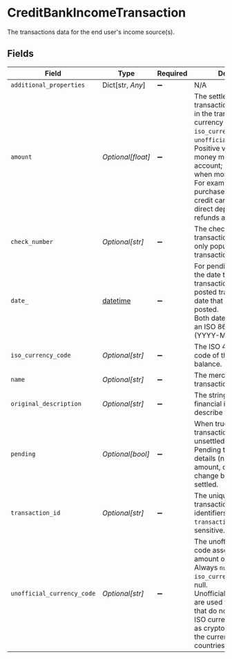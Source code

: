 # CreditBankIncomeTransaction

The transactions data for the end user's income source(s).


## Fields

| Field                                                                                                                                                                                                                                                                                                                                                       | Type                                                                                                                                                                                                                                                                                                                                                        | Required                                                                                                                                                                                                                                                                                                                                                    | Description                                                                                                                                                                                                                                                                                                                                                 |
| ----------------------------------------------------------------------------------------------------------------------------------------------------------------------------------------------------------------------------------------------------------------------------------------------------------------------------------------------------------- | ----------------------------------------------------------------------------------------------------------------------------------------------------------------------------------------------------------------------------------------------------------------------------------------------------------------------------------------------------------- | ----------------------------------------------------------------------------------------------------------------------------------------------------------------------------------------------------------------------------------------------------------------------------------------------------------------------------------------------------------- | ----------------------------------------------------------------------------------------------------------------------------------------------------------------------------------------------------------------------------------------------------------------------------------------------------------------------------------------------------------- |
| `additional_properties`                                                                                                                                                                                                                                                                                                                                     | Dict[str, *Any*]                                                                                                                                                                                                                                                                                                                                            | :heavy_minus_sign:                                                                                                                                                                                                                                                                                                                                          | N/A                                                                                                                                                                                                                                                                                                                                                         |
| `amount`                                                                                                                                                                                                                                                                                                                                                    | *Optional[float]*                                                                                                                                                                                                                                                                                                                                           | :heavy_minus_sign:                                                                                                                                                                                                                                                                                                                                          | The settled value of the transaction, denominated in the transactions's currency as stated in `iso_currency_code` or `unofficial_currency_code`.<br/>Positive values when money moves out of the account; negative values when money moves in.<br/>For example, credit card purchases are positive; credit card payment, direct deposits, and refunds are negative. |
| `check_number`                                                                                                                                                                                                                                                                                                                                              | *Optional[str]*                                                                                                                                                                                                                                                                                                                                             | :heavy_minus_sign:                                                                                                                                                                                                                                                                                                                                          | The check number of the transaction. This field is only populated for check transactions.                                                                                                                                                                                                                                                                   |
| `date_`                                                                                                                                                                                                                                                                                                                                                     | [datetime](https://docs.python.org/3/library/datetime.html#datetime-objects)                                                                                                                                                                                                                                                                                | :heavy_minus_sign:                                                                                                                                                                                                                                                                                                                                          | For pending transactions, the date that the transaction occurred; for posted transactions, the date that the transaction posted.<br/>Both dates are returned in an ISO 8601 format (YYYY-MM-DD).                                                                                                                                                            |
| `iso_currency_code`                                                                                                                                                                                                                                                                                                                                         | *Optional[str]*                                                                                                                                                                                                                                                                                                                                             | :heavy_minus_sign:                                                                                                                                                                                                                                                                                                                                          | The ISO 4217 currency code of the amount or balance.                                                                                                                                                                                                                                                                                                        |
| `name`                                                                                                                                                                                                                                                                                                                                                      | *Optional[str]*                                                                                                                                                                                                                                                                                                                                             | :heavy_minus_sign:                                                                                                                                                                                                                                                                                                                                          | The merchant name or transaction description.                                                                                                                                                                                                                                                                                                               |
| `original_description`                                                                                                                                                                                                                                                                                                                                      | *Optional[str]*                                                                                                                                                                                                                                                                                                                                             | :heavy_minus_sign:                                                                                                                                                                                                                                                                                                                                          | The string returned by the financial institution to describe the transaction.                                                                                                                                                                                                                                                                               |
| `pending`                                                                                                                                                                                                                                                                                                                                                   | *Optional[bool]*                                                                                                                                                                                                                                                                                                                                            | :heavy_minus_sign:                                                                                                                                                                                                                                                                                                                                          | When true, identifies the transaction as pending or unsettled.<br/>Pending transaction details (name, type, amount, category ID) may change before they are settled.                                                                                                                                                                                        |
| `transaction_id`                                                                                                                                                                                                                                                                                                                                            | *Optional[str]*                                                                                                                                                                                                                                                                                                                                             | :heavy_minus_sign:                                                                                                                                                                                                                                                                                                                                          | The unique ID of the transaction. Like all Plaid identifiers, the `transaction_id` is case sensitive.                                                                                                                                                                                                                                                       |
| `unofficial_currency_code`                                                                                                                                                                                                                                                                                                                                  | *Optional[str]*                                                                                                                                                                                                                                                                                                                                             | :heavy_minus_sign:                                                                                                                                                                                                                                                                                                                                          | The unofficial currency code associated with the amount or balance. Always `null` if `iso_currency_code` is non-null.<br/>Unofficial currency codes are used for currencies that do not have official ISO currency codes, such as cryptocurrencies and the currencies of certain countries.                                                                 |